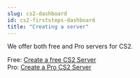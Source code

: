 ```yaml
---
slug: cs2-dashboard
id: cs2-firststeps-dashboard
title: "Creating a server"
---
```


We offer both free and Pro servers for CS2.

Free: [Create a free CS2 Server](https://fshost.me/free/cs2)<br />
Pro: [Create a Pro CS2 Server](https://fshost.me/pro/pricing/cs2)
